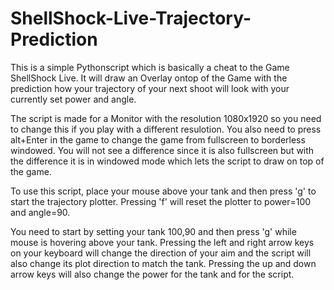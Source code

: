 # ShellShock-Live-Trajectory-Prediction
This is a simple Pythonscript which is basically a cheat to the Game ShellShock Live.
It will draw an Overlay ontop of the Game with the prediction how your trajectory of your next shoot will look with your currently set power and angle.

The script is made for a Monitor with the resolution 1080x1920 so you need to change this if you play with a different resulotion.
You also need to press alt+Enter in the game to change the game from fullscreen to borderless windowed.
You will not see a difference since it is also fullscreen but with the difference it is in windowed mode which lets the script to draw on top of the game.

To use this script, place your mouse above your tank and then press 'g' to start the trajectory plotter.
Pressing 'f' will reset the plotter to power=100 and angle=90.

You need to start by setting your tank 100,90 and then press 'g' while mouse is hovering above your tank.
Pressing the left and right arrow keys on your keyboard will change the direction of your aim and the script will also change its plot direction to match the tank.
Pressing the up and down arrow keys will also change the power for the tank and for the script.
